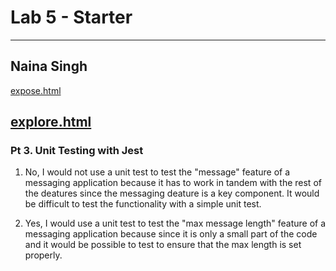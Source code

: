 # Lab 5 - Starter
---
Naina Singh
---
[expose.html](https://n2singh.github.io/Lab5_Starter/expose.html)

[explore.html](https://n2singh.github.io/Lab5_Starter/explore.html)
---
### Pt 3. Unit Testing with Jest

1) No, I would not use a unit test to test the "message" feature of a messaging application because it has to work in tandem with the rest of the deatures since the messaging deature is a key component. It would be difficult to test the functionality with a simple unit test.

2) Yes, I would use a unit test to test the "max message length" feature of a messaging application because since it is only a small part of the code and it would be possible to test to ensure that the max length is set properly.
